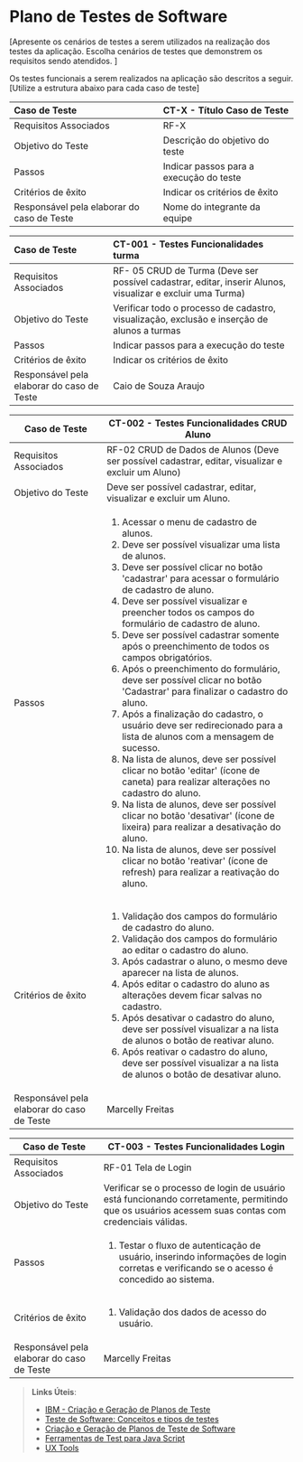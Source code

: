 # Plano de Testes de Software

[Apresente os cenários de testes a serem utilizados na realização dos testes da aplicação. Escolha cenários de testes que demonstrem os requisitos sendo atendidos. ]

Os testes funcionais a serem realizados na aplicação são descritos a seguir. [Utilize a estrutura abaixo para cada caso de teste]

|Caso de Teste    | CT-X - Título Caso de Teste |
|:---|:---|
| Requisitos Associados | RF-X |
| Objetivo do Teste | Descrição do objetivo do teste |
| Passos | Indicar passos para a execução do teste |
| Critérios de êxito | Indicar os critérios de êxito  |
| Responsável pela elaborar do caso de Teste | Nome do integrante da equipe |


|Caso de Teste    | CT-001 - Testes Funcionalidades turma|
|:---|:---|
| Requisitos Associados | RF- 05 CRUD de Turma (Deve ser possível cadastrar, editar, inserir Alunos, visualizar e excluir uma Turma) |
| Objetivo do Teste | Verificar todo o processo de cadastro, visualização, exclusão e inserção de alunos a turmas |
| Passos | Indicar passos para a execução do teste |
| Critérios de êxito | Indicar os critérios de êxito  |
| Responsável pela elaborar do caso de Teste | Caio de Souza Araujo |

<table>
    <thead> 
        <tr>
            <th>Caso de Teste</th>
            <th>CT-002 - Testes Funcionalidades CRUD Aluno</th>
        </tr>
    </thead>
    <tbody>
        <tr>
            <td>Requisitos Associados</td>
            <td>RF-02 CRUD de Dados de Alunos (Deve ser possível cadastrar, editar, visualizar e excluir um Aluno)</td>
        </tr>
        <tr>
            <td>Objetivo do Teste</td>
            <td>Deve ser possível cadastrar, editar, visualizar e excluir um Aluno.</td>
        </tr>
        <tr>
            <td>Passos</td>
            <td>
                <ol>
                    <li>Acessar o menu de cadastro de alunos.</li>
                    <li>Deve ser possível visualizar uma lista de alunos.</li>
                    <li>Deve ser possível clicar no botão 'cadastrar' para acessar o formulário de cadastro de aluno.</li>
                    <li>Deve ser possível visualizar e preencher todos os campos do formulário de cadastro de aluno.</li>
                    <li>Deve ser possível cadastrar somente após o preenchimento de todos os campos obrigatórios.</li>
                    <li>Após o preenchimento do formulário, deve ser possível clicar no botão 'Cadastrar' para finalizar o cadastro do aluno.</li>
                    <li>Após a finalização do cadastro, o usuário deve ser redirecionado para a lista de alunos com a mensagem de sucesso.</li>
                    <li>Na lista de alunos, deve ser possível clicar no botão 'editar' (ícone de caneta) para realizar alterações no cadastro do aluno.</li>
                    <li>Na lista de alunos, deve ser possível clicar no botão 'desativar' (ícone de lixeira) para realizar a desativação do aluno.</li>
                    <li>Na lista de alunos, deve ser possível clicar no botão 'reativar' (ícone de refresh) para realizar a reativação do aluno.</li>
                </ol> 
            </td>
        </tr>
        <tr>
            <td>Critérios de êxito</td>
            <td>
                <ol>
                    <li>Validação dos campos do formulário de cadastro do aluno.</li>
                    <li>Validação dos campos do formulário ao editar o cadastro do aluno.</li>
                    <li>Após cadastrar o aluno, o mesmo deve aparecer na lista de alunos.</li>
                    <li>Após editar o cadastro do aluno as alterações devem ficar salvas no cadastro.</li>
                    <li>Após desativar o cadastro do aluno, deve ser possível visualizar a na lista de alunos o botão de reativar aluno.</li>
                    <li>Após reativar o cadastro do aluno, deve ser possível visualizar a na lista de alunos o botão de desativar aluno.</li>
                </ol> 
            </td>
        </tr>
        <tr>
            <td>Responsável pela elaborar do caso de Teste</td>
            <td>Marcelly Freitas</td>
        </tr>
    </tbody>
</table>

<table>
    <thead> 
        <tr>
            <th>Caso de Teste</th>
            <th>CT-003 - Testes Funcionalidades Login</th>
        </tr>
    </thead>
    <tbody>
        <tr>
            <td>Requisitos Associados</td>
            <td>RF-01 Tela de Login</td>
        </tr>
        <tr>
            <td>Objetivo do Teste</td>
            <td>Verificar se o processo de login de usuário está funcionando corretamente, permitindo que os usuários acessem suas contas com credenciais válidas.</td>
        </tr>
        <tr>
            <td>Passos</td>
            <td>
                <ol>
                    <li>Testar o fluxo de autenticação de usuário, inserindo informações de login corretas e verificando se o acesso é concedido ao sistema.</li>
                </ol> 
            </td>
        </tr>
        <tr>
            <td>Critérios de êxito</td>
            <td>
                <ol>
                    <li>Validação dos dados de acesso do usuário.</li>
                </ol> 
            </td>
        </tr>
        <tr>
            <td>Responsável pela elaborar do caso de Teste</td>
            <td>Marcelly Freitas</td>
        </tr>
    </tbody>
</table>
 
> **Links Úteis**:
> - [IBM - Criação e Geração de Planos de Teste](https://www.ibm.com/developerworks/br/local/rational/criacao_geracao_planos_testes_software/index.html)
> -  [Teste de Software: Conceitos e tipos de testes](https://blog.onedaytesting.com.br/teste-de-software/)
> - [Criação e Geração de Planos de Teste de Software](https://www.ibm.com/developerworks/br/local/rational/criacao_geracao_planos_testes_software/index.html)
> - [Ferramentas de Test para Java Script](https://geekflare.com/javascript-unit-testing/)
> - [UX Tools](https://uxdesign.cc/ux-user-research-and-user-testing-tools-2d339d379dc7)
